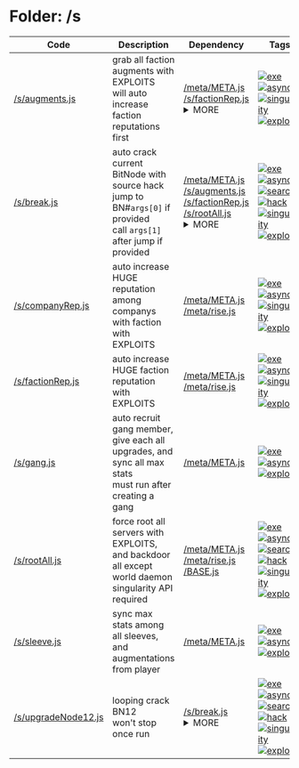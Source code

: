 # Folder: /s
Code|Description|Dependency|Tags
-|-|-|-
[/s/augments.js](./augments.js)|grab all faction augments with EXPLOITS<br>will auto increase faction reputations first|[/meta/META.js](../meta/META.js)<br>[/s/factionRep.js](./factionRep.js)<details><summary>MORE</summary>[/meta/rise.js](../meta/rise.js)</details>|[![exe](https://img.shields.io/badge/-exe-gold)](#exe)[![async](https://img.shields.io/badge/-async-black)](#async)[![singularity](https://img.shields.io/badge/-singularity-purple)](#singularity)[![exploit](https://img.shields.io/badge/-exploit-%23ff0000)](#exploit)
[/s/break.js](./break.js)|auto crack current BitNode with source hack<br>jump to BN#`args[0]` if provided<br>call `args[1]` after jump if provided|[/meta/META.js](../meta/META.js)<br>[/s/augments.js](./augments.js)<br>[/s/factionRep.js](./factionRep.js)<br>[/s/rootAll.js](./rootAll.js)<details><summary>MORE</summary>[/meta/rise.js](../meta/rise.js)<br>[/BASE.js](../BASE.js)</details>|[![exe](https://img.shields.io/badge/-exe-gold)](#exe)[![async](https://img.shields.io/badge/-async-black)](#async)[![search](https://img.shields.io/badge/-search-blue)](#search)[![hack](https://img.shields.io/badge/-hack-green)](#hack)[![singularity](https://img.shields.io/badge/-singularity-purple)](#singularity)[![exploit](https://img.shields.io/badge/-exploit-%23ff0000)](#exploit)
[/s/companyRep.js](./companyRep.js)|auto increase HUGE reputation among companys with faction with EXPLOITS|[/meta/META.js](../meta/META.js)<br>[/meta/rise.js](../meta/rise.js)|[![exe](https://img.shields.io/badge/-exe-gold)](#exe)[![async](https://img.shields.io/badge/-async-black)](#async)[![singularity](https://img.shields.io/badge/-singularity-purple)](#singularity)[![exploit](https://img.shields.io/badge/-exploit-%23ff0000)](#exploit)
[/s/factionRep.js](./factionRep.js)|auto increase HUGE faction reputation with EXPLOITS|[/meta/META.js](../meta/META.js)<br>[/meta/rise.js](../meta/rise.js)|[![exe](https://img.shields.io/badge/-exe-gold)](#exe)[![async](https://img.shields.io/badge/-async-black)](#async)[![singularity](https://img.shields.io/badge/-singularity-purple)](#singularity)[![exploit](https://img.shields.io/badge/-exploit-%23ff0000)](#exploit)
[/s/gang.js](./gang.js)|auto recruit gang member, give each all upgrades, and sync all max stats<br>must run after creating a gang|[/meta/META.js](../meta/META.js)|[![exe](https://img.shields.io/badge/-exe-gold)](#exe)[![async](https://img.shields.io/badge/-async-black)](#async)[![exploit](https://img.shields.io/badge/-exploit-%23ff0000)](#exploit)
[/s/rootAll.js](./rootAll.js)|force root all servers with EXPLOITS, and backdoor all except world daemon<br>singularity API required|[/meta/META.js](../meta/META.js)<br>[/meta/rise.js](../meta/rise.js)<br>[/BASE.js](../BASE.js)|[![exe](https://img.shields.io/badge/-exe-gold)](#exe)[![async](https://img.shields.io/badge/-async-black)](#async)[![search](https://img.shields.io/badge/-search-blue)](#search)[![hack](https://img.shields.io/badge/-hack-green)](#hack)[![singularity](https://img.shields.io/badge/-singularity-purple)](#singularity)[![exploit](https://img.shields.io/badge/-exploit-%23ff0000)](#exploit)
[/s/sleeve.js](./sleeve.js)|sync max stats among all sleeves, and augmentations from player|[/meta/META.js](../meta/META.js)|[![exe](https://img.shields.io/badge/-exe-gold)](#exe)[![async](https://img.shields.io/badge/-async-black)](#async)[![exploit](https://img.shields.io/badge/-exploit-%23ff0000)](#exploit)
[/s/upgradeNode12.js](./upgradeNode12.js)|looping crack BN12<br>won't stop once run|[/s/break.js](./break.js)<details><summary>MORE</summary>[/meta/META.js](../meta/META.js)<br>[/meta/rise.js](../meta/rise.js)<br>[/s/augments.js](./augments.js)<br>[/s/factionRep.js](./factionRep.js)<br>[/s/rootAll.js](./rootAll.js)<br>[/BASE.js](../BASE.js)</details>|[![exe](https://img.shields.io/badge/-exe-gold)](#exe)[![async](https://img.shields.io/badge/-async-black)](#async)[![search](https://img.shields.io/badge/-search-blue)](#search)[![hack](https://img.shields.io/badge/-hack-green)](#hack)[![singularity](https://img.shields.io/badge/-singularity-purple)](#singularity)[![exploit](https://img.shields.io/badge/-exploit-%23ff0000)](#exploit)
